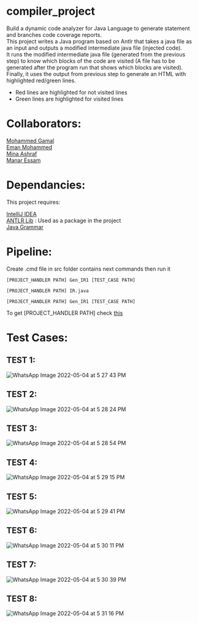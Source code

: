 # compiler_project
Build a dynamic code analyzer for Java Language to generate statement and branches code coverage reports. <br />
This project writes a Java program based on Antlr that takes a java file as an input and outputs a modified intermediate java file (injected code). <br />
It runs the modified intermediate java file (generated from the previous step) to know which blocks of the code are visited (A file has to be generated after the program run that shows which blocks are visited). <br />
Finally, it uses the output from previous step to generate an HTML with highlighted red/green lines.
- Red lines are highlighted for not visited lines
- Green lines are highlighted for visited lines

# Collaborators:
[Mohammed Gamal](https://github.com/Mu7ammadGamal) <br />
[Eman Mohammed](https://github.com/EmanMohammedAbdElmoneim) <br />
[Mina Ashraf](https://github.com/MinaAashraf) <br />
[Manar Essam](https://github.com/manaressam9)

# Dependancies:
This project requires:

[IntelliJ IDEA](https://www.jetbrains.com/idea/download/#section=windows) <br />
[ANTLR Lib](https://www.antlr.org/download.html) : Used as a package in the project <br />
[Java Grammar](https://github.com/antlr/grammars-v4/tree/master/java/java)


# Pipeline:
Create .cmd file in src folder contains next commands then run it

```
[PROJECT_HANDLER PATH] Gen_IR1 [TEST_CASE PATH]
```
```
[PROJECT_HANDLER PATH] IR.java
```
```
[PROJECT_HANDLER PATH] Gen_IR1 [TEST_CASE PATH] 
```

To get [PROJECT_HANDLER PATH] check [this](https://stackoverflow.com/questions/27108911/how-to-run-java-program-in-command-prompt-created-by-intellij#:~:text=In%20order%20to%20see%20the,to%20see%20the%20command%20line)


# Test Cases:

## TEST 1:

![WhatsApp Image 2022-05-04 at 5 27 43 PM](https://user-images.githubusercontent.com/47754184/166717795-f0b4b86f-6bcb-4da2-9202-6b6778086e80.jpeg)

## TEST 2:

![WhatsApp Image 2022-05-04 at 5 28 24 PM](https://user-images.githubusercontent.com/47754184/166717698-e13bbd89-28b8-490e-94b3-bd32ef554d64.jpeg)

## TEST 3:

![WhatsApp Image 2022-05-04 at 5 28 54 PM](https://user-images.githubusercontent.com/47754184/166717642-a2a62a2b-36d8-4058-9b1f-f7b1fab76986.jpeg)

## TEST 4:

![WhatsApp Image 2022-05-04 at 5 29 15 PM](https://user-images.githubusercontent.com/47754184/166717470-97ec49a5-75b8-4346-ae3d-176f8479c992.jpeg)

## TEST 5:

![WhatsApp Image 2022-05-04 at 5 29 41 PM](https://user-images.githubusercontent.com/47754184/166717281-08542f2f-4700-494f-9695-46d4d776775c.jpeg)

## TEST 6:

![WhatsApp Image 2022-05-04 at 5 30 11 PM](https://user-images.githubusercontent.com/47754184/166717411-479290dc-2c22-4688-b58f-a93814518d0b.jpeg)

## TEST 7:

![WhatsApp Image 2022-05-04 at 5 30 39 PM](https://user-images.githubusercontent.com/47754184/166717535-b9e40cd4-a912-43c4-b35a-54e6a7dbef6d.jpeg)

## TEST 8:

![WhatsApp Image 2022-05-04 at 5 31 16 PM](https://user-images.githubusercontent.com/47754184/166717559-892b8336-ef95-4911-bbde-cb455b93c5be.jpeg)
